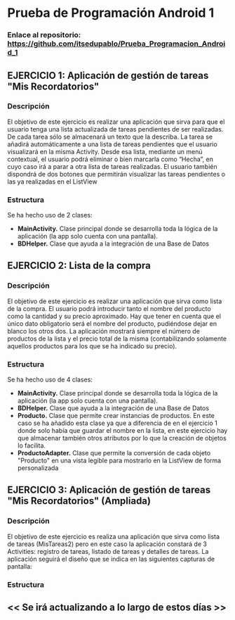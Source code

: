 # Prueba de Programación Android 1 
### Enlace al repositorio: https://github.com/itsedupablo/Prueba_Programacion_Android_1
## EJERCICIO 1: Aplicación de gestión de tareas "Mis Recordatorios"
### Descripción
El objetivo de este ejercicio es realizar una aplicación que sirva para que el usuario tenga una lista actualizada de tareas pendientes de ser realizadas. De cada tarea sólo se almacenará un texto que la describa. La tarea se añadirá automáticamente a una lista de tareas pendientes que el usuario visualizará en la misma Activity. Desde esa lista, mediante un menú contextual, el usuario podrá eliminar o bien marcarla como “Hecha”, en cuyo caso irá a parar a otra lista de tareas realizadas. El usuario también dispondrá de dos botones que permitirán visualizar las tareas pendientes o las ya realizadas en el ListView

### Estructura
Se ha hecho uso de 2 clases:
- **MainActivity.** Clase principal donde se desarrolla toda la lógica de la aplicación (la app solo cuenta con una pantalla).
- **BDHelper.** Clase que ayuda a la integración de una Base de Datos


## EJERCICIO 2: Lista de la compra
### Descripción
El objetivo de este ejercicio es realizar una aplicación que sirva como lista de la compra. El usuario podrá introducir tanto el nombre del producto como la cantidad y su precio aproximado. Hay que tener en cuenta que el único dato obligatorio será el nombre del producto, pudiéndose dejar en blanco los otros dos. La aplicación mostrará siempre el número de productos de la lista y el precio total de la misma (contabilizando solamente aquellos productos para los que se ha indicado su precio).

### Estructura
Se ha hecho uso de 4 clases:
- **MainActivity.** Clase principal donde se desarrolla toda la lógica de la aplicación (la app solo cuenta con una pantalla).
- **BDHelper.** Clase que ayuda a la integración de una Base de Datos
- **Producto.** Clase que permite crear instancias de productos. En este caso se ha añadido esta clase ya que a diferencia de en el ejercicio 1 donde solo había que guardar el nombre en la lista, en este ejercicio hay que almacenar también otros atributos por lo que la creación de objetos lo facilita.
- **ProductoAdapter.** Clase que permite la conversión de cada objeto "Producto" en una vista legible para mostrarlo en la ListView de forma personalizada


## EJERCICIO 3: Aplicación de gestión de tareas "Mis Recordatorios" (Ampliada)
### Descripción
El objetivo de este ejercicio es realiza una aplicación que sirva como lista de tareas (MisTareas2) pero en este caso la aplicación constará de 3 Activities: registro de tareas, listado de tareas y detalles de tareas. La aplicación seguirá el diseño que se indica en las siguientes capturas de pantalla:

### Estructura

## << Se irá actualizando a lo largo de estos días >>
